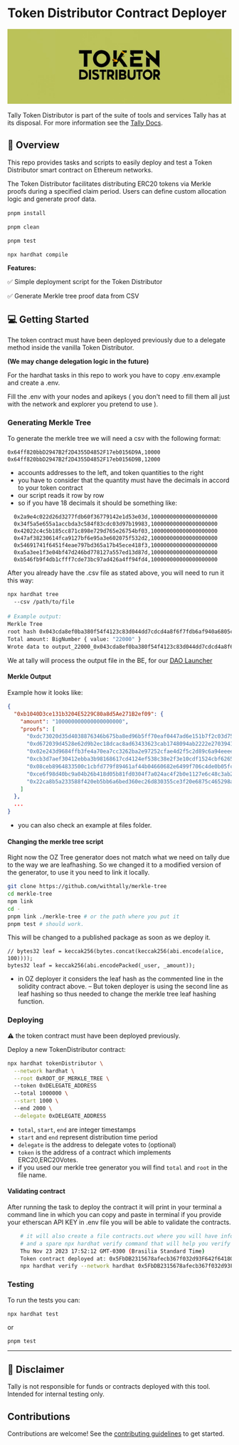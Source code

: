 # Token Distributor Contract Deployer

![Banner](resources/banner.png)

Tally Token Distributor is part of the suite of tools and services Tally has at its disposal. For more information see the [Tally Docs](https://docs.tally.xyz/premium-features/dao-launcher).

## 📗 Overview

This repo provides tasks and scripts to easily deploy and test a Token Distributor smart contract on Ethereum networks. 

The Token Distributor facilitates distributing ERC20 tokens via Merkle proofs during a specified claim period. Users can define custom allocation logic and generate proof data.

`pnpm install`

`pnpm clean`

`pnpm test`

`npx hardhat compile`

**Features:**

✅ Simple deployment script for the Token Distributor  

✅ Generate Merkle tree proof data from CSV  

<!-- ✅ Claim tokens via contract integration   -->

<!-- ✅ Full testing suite demo   -->

## 💻 Getting Started

The token contract must have been deployed previously due to a delegate method inside the vanilla Token Distributor. 

**(We may change delegation logic in the future)**

For the hardhat tasks in this repo to work you have to copy .env.example and create a .env.

Fill the .env with your nodes and apikeys ( you don't need to fill them all just with the network and explorer you pretend to use ).


### Generating Merkle Tree

To generate the merkle tree we will need a csv with the following format:

```csv
0x64ff820bbD2947B2f2D4355D4852F17eb0156D9A,10000
0x64ff820bbD2947B2f2D4355D4852F17eb0156D9B,12000
```

- accounts addresses to the left, and token quantities to the right
- you have to consider that the quantity must have the decimals in accord to your token contract
- our script reads it row by row
- so if you have 18 decimals it should be something like:

```csv
  0x2a9e4c022d26d3277fdb60f36779142e1d53e03d,100000000000000000000
  0x34f5a5e655a1accbda3c584f83cdc03d97b19983,100000000000000000000
  0x42022c4c5b185cc871c898e729d765e26754bf03,100000000000000000000
  0x47af38230614fca9127bf6e95a3e602075f532d2,100000000000000000000
  0x54691741f6451f4eae797bd365a17b45ece418f3,100000000000000000000
  0xa5a3ee1f3e04bf47d246bd778127a557ed13d87d,100000000000000000000
  0xb546fb9f4db1cfff7cde73bc97ad426a4ff94fd4,100000000000000000000
```

After you already have the .csv file as stated above, you will need to run it this way:

```bash
npx hardhat tree 
  --csv /path/to/file

# Example output:
Merkle Tree
root hash 0x043cda8ef0ba380f54f4123c83d044dd7cdcd4a8f6f7fdb6af940a6805c4ba84
Total amount: BigNumber { value: "22000" }
Wrote data to output_22000_0x043cda8ef0ba380f54f4123c83d044dd7cdcd4a8f6f7fdb6af940a6805c4ba84.json
```

We at tally will process the output file in the BE, for our [DAO Launcher](https://docs.tally.xyz/premium-features/dao-launcher)


#### Merkle Output
Example how it looks like:

```json
{
  "0xb1040D3ce131b3204E5229C80a8d5Ae271B2ef09": {
    "amount": "100000000000000000000",
    "proofs": [
      "0xdc73020d35d4038876346b675ba8ed96b5ff70eaf0447ad6e151b7f2c03d756e",
      "0xd672039d4528e62d9b2ec18dcac8ad63433623cab1748094ab2222e27039416d",
      "0x02e243d9684ffb3fe4a70ea7cc3262ba2e97252cfae4d2f5c2d89c6a94eeee45",
      "0xcb3d7aef30412ebba3b98168617cd4124ef538c38e2f3e10cdf1524cbf6265f8",
      "0x08ceb8964833500c1cbfd779f89461af44b04660682e6499f706c4de0b05fcd7",
      "0xce6f98d40bc9a04b26b418d05b81fd0304f7a024ac4f2b0e1127e6c48c3ab2b5",
      "0x22ca8b5a233588f420eb5bb6a6bed360ec26d830355ce3f20e6875c465298ac2"
    ]
  },
  ...
}
```

- you can also check an example at files folder.

#### Changing the merkle tree script

Right now the OZ Tree generator does not match what we need on tally due to the way we are leafhashing.
So we changed it to a modified version of the generator, to use it you need to link it locally.

```bash
git clone https://github.com/withtally/merkle-tree
cd merkle-tree
npm link
cd -
pnpm link ./merkle-tree # or the path where you put it
pnpm test # should work.
```

This will be changed to a published package as soon as we deploy it.

```solidity
// bytes32 leaf = keccak256(bytes.concat(keccak256(abi.encode(alice, 100))));
bytes32 leaf = keccak256(abi.encodePacked(_user, _amount));
```

- in OZ deployer it considers the leaf hash as the commented line in the solidity contract above.
– But token deployer is using the second line as leaf hashing so thus needed to change the merkle tree leaf hashing function.

### Deploying 

⚠️ the token contract must have been deployed previously.

Deploy a new TokenDistributor contract:

```bash
npx hardhat tokenDistributor \
  --network hardhat \
  --root 0xROOT_OF_MERKLE_TREE \ 
  --token 0xDELEGATE_ADDRESS
  --total 1000000 \
  --start 1000 \ 
  --end 2000 \
  --delegate 0xDELEGATE_ADDRESS 
```

- `total`, `start`, `end` are integer timestamps
- `start` and `end` represent distribution time period   
- `delegate` is the address to delegate votes to (optional)
- `token` is the address of a contract which implements ERC20,ERC20Votes.
- if you used our merkle tree generator you will find `total` and `root` in the file name. 

#### Validating contract

After running the task to deploy the contract it will print in your terminal a command line in which you can copy and paste in terminal if you provide your etherscan API KEY in .env file you will be able to validate the contracts.

```bash
    # it will also create a file contracts.out where you will have information about your contract
    # and a spare npx hardhat verify command that will help you verify your contract if you forgot previously.
    Thu Nov 23 2023 17:52:12 GMT-0300 (Brasilia Standard Time)
    Token contract deployed at: 0x5FbDB2315678afecb367f032d93F642f64180aa3 - hardhat - block number: 1
    npx hardhat verify --network hardhat 0x5FbDB2315678afecb367f032d93F642f64180aa3 "0x5491ccc79ff3c51dc66717d3dfc3affe977e218763db87d261adc29580fdfbf8" "0x22d953bc460246199a02A4c6C2dAA929335645d0" 13700000000000000000000 1700782677 1706023862 0xf8533db72dcba94bf14a3C147A550Ae99d5F5daE
```
### Testing

To run the tests you can:

```
npx hardhat test
```

or 

```
pnpm test
```

-------

## 🚨 Disclaimer

Tally is not responsible for funds or contracts deployed with this tool. Intended for internal testing only.

## Contributions

Contributions are welcome! See the [contributing guidelines](CONTRIBUTING.md) to get started.